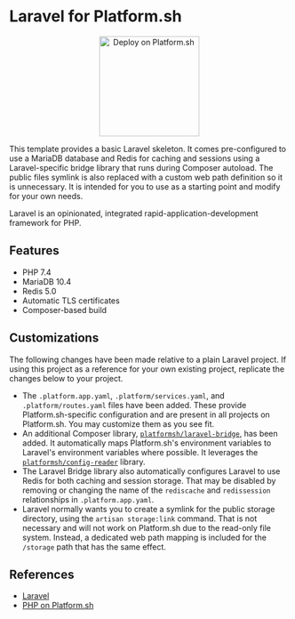 # Laravel for Platform.sh

<p align="center">
<a href="https://console.platform.sh/projects/create-project?template=https://raw.githubusercontent.com/platformsh/template-builder/master/templates/laravel/.platform.template.yaml&utm_content=laravel&utm_source=github&utm_medium=button&utm_campaign=deploy_on_platform">
    <img src="https://platform.sh/images/deploy/lg-blue.svg" alt="Deploy on Platform.sh" width="180px" />
</a>
</p>

This template provides a basic Laravel skeleton.  It comes pre-configured to use a MariaDB database and Redis for caching and sessions using a Laravel-specific bridge library that runs during Composer autoload.  The public files symlink is also replaced with a custom web path definition so it is unnecessary.  It is intended for you to use as a starting point and modify for your own needs.

Laravel is an opinionated, integrated rapid-application-development framework for PHP.

## Features

* PHP 7.4
* MariaDB 10.4
* Redis 5.0
* Automatic TLS certificates
* Composer-based build

## Customizations

The following changes have been made relative to a plain Laravel project.  If using this project as a reference for your own existing project, replicate the changes below to your project.

* The `.platform.app.yaml`, `.platform/services.yaml`, and `.platform/routes.yaml` files have been added.  These provide Platform.sh-specific configuration and are present in all projects on Platform.sh.  You may customize them as you see fit.
* An additional Composer library, [`platformsh/laravel-bridge`](https://github.com/platformsh/laravel-bridge), has been added.  It automatically maps Platform.sh's environment variables to Laravel's environment variables where possible.  It leverages the [`platformsh/config-reader`](https://github.com/platformsh/config-reader-php) library.
* The Laravel Bridge library also automatically configures Laravel to use Redis for both caching and session storage.  That may be disabled by removing or changing the name of the `rediscache` and `redissession` relationships in `.platform.app.yaml`.
* Laravel normally wants you to create a symlink for the public storage directory, using the `artisan storage:link` command.  That is not necessary and will not work on Platform.sh due to the read-only file system.  Instead, a dedicated web path mapping is included for the `/storage` path that has the same effect.

## References

* [Laravel](https://laravel.com/)
* [PHP on Platform.sh](https://docs.platform.sh/languages/php.html)